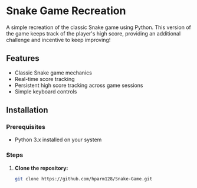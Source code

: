# Snake Game Recreation

A simple recreation of the classic Snake game using Python. This version of the game keeps track of the player's high score, providing an additional challenge and incentive to keep improving!

## Features

- Classic Snake game mechanics
- Real-time score tracking
- Persistent high score tracking across game sessions
- Simple keyboard controls

## Installation

### Prerequisites

- Python 3.x installed on your system

### Steps

1. **Clone the repository:**

   ```bash
   git clone https://github.com/hparm128/Snake-Game.git
